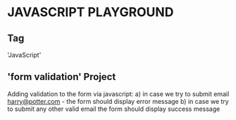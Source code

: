 # JAVASCRIPT PLAYGROUND

## Tag

'JavaScript'

## 'form validation' Project

Adding validation to the form via javascript:
a) in case we try to submit email harry@potter.com - the form should display error message
b) in case we try to submit any other valid email the form should display success message

